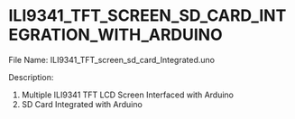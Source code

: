 # ILI9341_TFT_SCREEN_SD_CARD_INTEGRATION_WITH_ARDUINO

File Name: ILI9341_TFT_screen_sd_card_Integrated.uno

Description:
1. Multiple ILI9341 TFT LCD Screen Interfaced with Arduino
2. SD Card Integrated with Arduino



